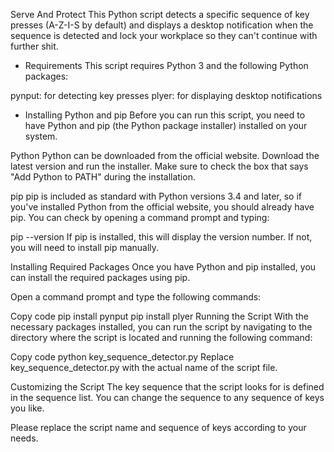 Serve And Protect
This Python script detects a specific sequence of key presses (A-Z-I-S by default) and displays a desktop notification when the sequence is detected and lock your workplace so they can't continue with further shit.

- Requirements
This script requires Python 3 and the following Python packages:

pynput: for detecting key presses
plyer: for displaying desktop notifications

- Installing Python and pip
Before you can run this script, you need to have Python and pip (the Python package installer) installed on your system.

Python
Python can be downloaded from the official website. Download the latest version and run the installer. Make sure to check the box that says "Add Python to PATH" during the installation.

pip
pip is included as standard with Python versions 3.4 and later, so if you've installed Python from the official website, you should already have pip. You can check by opening a command prompt and typing:

pip --version
If pip is installed, this will display the version number. If not, you will need to install pip manually.

Installing Required Packages
Once you have Python and pip installed, you can install the required packages using pip.

Open a command prompt and type the following commands:

Copy code
pip install pynput
pip install plyer
Running the Script
With the necessary packages installed, you can run the script by navigating to the directory where the script is located and running the following command:

Copy code
python key_sequence_detector.py
Replace key_sequence_detector.py with the actual name of the script file.

Customizing the Script
The key sequence that the script looks for is defined in the sequence list. You can change the sequence to any sequence of keys you like.

Please replace the script name and sequence of keys according to your needs.